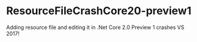 # ResourceFileCrashCore20-preview1
Adding resource file and editing it in .Net Core 2.0 Preview 1 crashes VS 2017!
